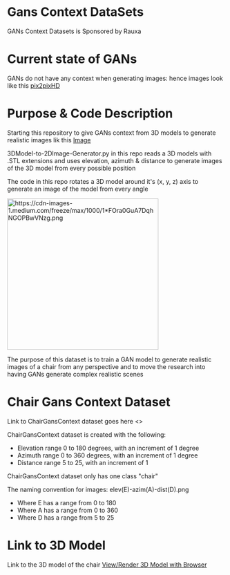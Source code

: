 # Gans Context DataSets
GANs Context Datasets is Sponsored by Rauxa

# Current state of GANs
GANs do not have any context when generating images: hence images look like this [pix2pixHD](https://github.com/NVIDIA/pix2pixHD/blob/master/imgs/cityscapes_2.jpg)

# Purpose & Code Description
Starting this repository to give GANs context from 3D models to generate realistic images lik this [Image](https://c8.alamy.com/comp/KCHN11/business-people-sitting-around-meeting-table-talking-and-working-with-KCHN11.jpg)

3DModel-to-2DImage-Generator.py in this repo reads a 3D models with .STL extensions and uses elevation, azimuth & distance to generate images of the 3D model from every possible position

The code in this repo rotates a 3D model around it's (x, y, z) axis to generate an image of the model from every angle

<img src="https://cdn-images-1.medium.com/freeze/max/1000/1*FOra0GuA7DqhNGOPBwVNzg.png" width="350" title="https://cdn-images-1.medium.com/freeze/max/1000/1*FOra0GuA7DqhNGOPBwVNzg.png">

The purpose of this dataset is to train a GAN model to generate realistic images of a chair from any perspective and to move the research into having GANs generate complex realistic scenes

# Chair Gans Context Dataset
Link to ChairGansContext dataset goes here <>

ChairGansContext dataset is created with the following: 
* Elevation range 0 to 180 degrees, with an increment of 1 degree
* Azimuth range 0 to 360 degrees, with an increment of 1 degree
* Distance range 5 to 25, with an increment of 1

ChairGansContext dataset only has one class "chair"

The naming convention for images: elev(E)-azim(A)-dist(D).png
* Where E has a range from 0 to 180
* Where A has a range from 0 to 360
* Where D has a range from 5 to 25

# Link to 3D Model
Link to the 3D model of the chair [View/Render 3D Model with Browser](https://pinshape.com/items/17795-3d-printed-chair)
